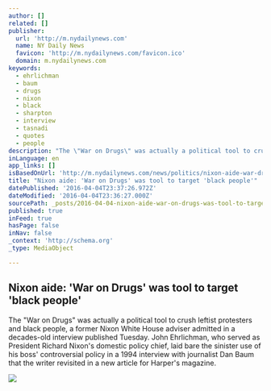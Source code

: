 ```yaml
---
author: []
related: []
publisher:
  url: 'http://m.nydailynews.com'
  name: NY Daily News
  favicon: 'http://m.nydailynews.com/favicon.ico'
  domain: m.nydailynews.com
keywords:
  - ehrlichman
  - baum
  - drugs
  - nixon
  - black
  - sharpton
  - interview
  - tasnadi
  - quotes
  - people
description: "The \"War on Drugs\" was actually a political tool to crush leftist protesters and black people, a former Nixon White House adviser admitted in a decades-old interview published Tuesday. John Ehrlichman, who served as President Richard Nixon's domestic policy chief, laid bare the sinister use of his boss' controversial policy in a 1994 interview with journalist Dan Baum that the writer revisited in a new article for Harper's magazine."
inLanguage: en
app_links: []
isBasedOnUrl: 'http://m.nydailynews.com/news/politics/nixon-aide-war-drugs-tool-target-black-people-article-1.2573832'
title: "Nixon aide: 'War on Drugs' was tool to target 'black people'"
datePublished: '2016-04-04T23:37:26.972Z'
dateModified: '2016-04-04T23:36:27.000Z'
sourcePath: _posts/2016-04-04-nixon-aide-war-on-drugs-was-tool-to-target-black-people.md
published: true
inFeed: true
hasPage: false
inNav: false
_context: 'http://schema.org'
_type: MediaObject

---
```

<article style=""><h1>Nixon aide: 'War on Drugs' was tool to target 'black people'</h1><p>The "War on Drugs" was actually a political tool to crush leftist protesters and black people, a former Nixon White House adviser admitted in a decades-old interview published Tuesday. John Ehrlichman, who served as President Richard Nixon's domestic policy chief, laid bare the sinister use of his boss' controversial policy in a 1994 interview with journalist Dan Baum that the writer revisited in a new article for Harper's magazine.</p><img src="http://assets.nydailynews.com/polopoly_fs/1.2573831.1458679661!/img/httpImage/image.jpg_gen/derivatives/landscape_1200/obit-ehrlichman.jpg" /></article>